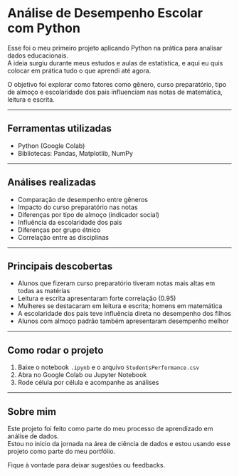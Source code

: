 # Análise de Desempenho Escolar com Python

Esse foi o meu primeiro projeto aplicando Python na prática para analisar dados educacionais.  
A ideia surgiu durante meus estudos e aulas de estatística, e aqui eu quis colocar em prática tudo o que aprendi até agora.

O objetivo foi explorar como fatores como gênero, curso preparatório, tipo de almoço e escolaridade dos pais influenciam nas notas de matemática, leitura e escrita.

---

## Ferramentas utilizadas
- Python (Google Colab)
- Bibliotecas: Pandas, Matplotlib, NumPy

---

## Análises realizadas
- Comparação de desempenho entre gêneros
- Impacto do curso preparatório nas notas
- Diferenças por tipo de almoço (indicador social)
- Influência da escolaridade dos pais
- Diferenças por grupo étnico
- Correlação entre as disciplinas

---

## Principais descobertas
- Alunos que fizeram curso preparatório tiveram notas mais altas em todas as matérias
- Leitura e escrita apresentaram forte correlação (0.95)
- Mulheres se destacaram em leitura e escrita; homens em matemática
- A escolaridade dos pais teve influência direta no desempenho dos filhos
- Alunos com almoço padrão também apresentaram desempenho melhor

---

## Como rodar o projeto
1. Baixe o notebook `.ipynb` e o arquivo `StudentsPerformance.csv`
2. Abra no Google Colab ou Jupyter Notebook
3. Rode célula por célula e acompanhe as análises

---

## Sobre mim
Este projeto foi feito como parte do meu processo de aprendizado em análise de dados.  
Estou no início da jornada na área de ciência de dados e estou usando esse projeto como parte do meu portfólio.

Fique à vontade para deixar sugestões ou feedbacks.
